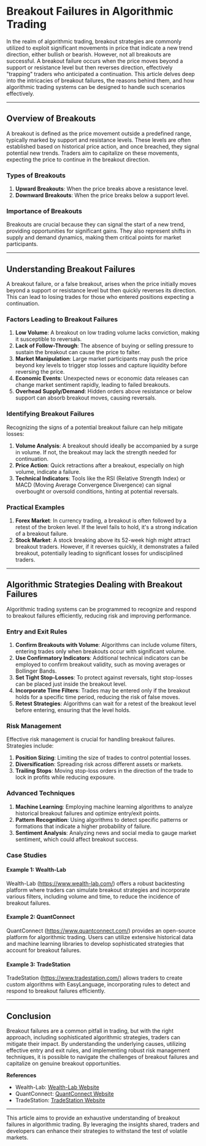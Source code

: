 # Breakout Failures in Algorithmic Trading

In the realm of algorithmic trading, breakout strategies are commonly utilized to exploit significant movements in price that indicate a new trend direction, either bullish or bearish. However, not all breakouts are successful. A breakout failure occurs when the price moves beyond a support or resistance level but then reverses direction, effectively "trapping" traders who anticipated a continuation. This article delves deep into the intricacies of breakout failures, the reasons behind them, and how algorithmic trading systems can be designed to handle such scenarios effectively.

---

## Overview of Breakouts

A breakout is defined as the price movement outside a predefined range, typically marked by support and resistance levels. These levels are often established based on historical price action, and once breached, they signal potential new trends. Traders aim to capitalize on these movements, expecting the price to continue in the breakout direction.

### Types of Breakouts

1. **Upward Breakouts**: When the price breaks above a resistance level.
2. **Downward Breakouts**: When the price breaks below a support level.

### Importance of Breakouts

Breakouts are crucial because they can signal the start of a new trend, providing opportunities for significant gains. They also represent shifts in supply and demand dynamics, making them critical points for market participants.

---

## Understanding Breakout Failures

A breakout failure, or a false breakout, arises when the price initially moves beyond a support or resistance level but then quickly reverses its direction. This can lead to losing trades for those who entered positions expecting a continuation.

### Factors Leading to Breakout Failures

1. **Low Volume**: A breakout on low trading volume lacks conviction, making it susceptible to reversals.
2. **Lack of Follow-Through**: The absence of buying or selling pressure to sustain the breakout can cause the price to falter.
3. **Market Manipulation**: Large market participants may push the price beyond key levels to trigger stop losses and capture liquidity before reversing the price.
4. **Economic Events**: Unexpected news or economic data releases can change market sentiment rapidly, leading to failed breakouts.
5. **Overhead Supply/Demand**: Hidden orders above resistance or below support can absorb breakout moves, causing reversals.

### Identifying Breakout Failures

Recognizing the signs of a potential breakout failure can help mitigate losses:

1. **Volume Analysis**: A breakout should ideally be accompanied by a surge in volume. If not, the breakout may lack the strength needed for continuation.
2. **Price Action**: Quick retractions after a breakout, especially on high volume, indicate a failure.
3. **Technical Indicators**: Tools like the RSI (Relative Strength Index) or MACD (Moving Average Convergence Divergence) can signal overbought or oversold conditions, hinting at potential reversals.

### Practical Examples

1. **Forex Market**: In currency trading, a breakout is often followed by a retest of the broken level. If the level fails to hold, it's a strong indication of a breakout failure.
2. **Stock Market**: A stock breaking above its 52-week high might attract breakout traders. However, if it reverses quickly, it demonstrates a failed breakout, potentially leading to significant losses for undisciplined traders.

---

## Algorithmic Strategies Dealing with Breakout Failures

Algorithmic trading systems can be programmed to recognize and respond to breakout failures efficiently, reducing risk and improving performance.

### Entry and Exit Rules

1. **Confirm Breakouts with Volume**: Algorithms can include volume filters, entering trades only when breakouts occur with significant volume.
2. **Use Confirmatory Indicators**: Additional technical indicators can be employed to confirm breakout validity, such as moving averages or Bollinger Bands.
3. **Set Tight Stop-Losses**: To protect against reversals, tight stop-losses can be placed just inside the breakout level.
4. **Incorporate Time Filters**: Trades may be entered only if the breakout holds for a specific time period, reducing the risk of false moves.
5. **Retest Strategies**: Algorithms can wait for a retest of the breakout level before entering, ensuring that the level holds.

### Risk Management

Effective risk management is crucial for handling breakout failures. Strategies include:

1. **Position Sizing**: Limiting the size of trades to control potential losses.
2. **Diversification**: Spreading risk across different assets or markets.
3. **Trailing Stops**: Moving stop-loss orders in the direction of the trade to lock in profits while reducing exposure.

### Advanced Techniques

1. **Machine Learning**: Employing machine learning algorithms to analyze historical breakout failures and optimize entry/exit points.
2. **Pattern Recognition**: Using algorithms to detect specific patterns or formations that indicate a higher probability of failure.
3. **Sentiment Analysis**: Analyzing news and social media to gauge market sentiment, which could affect breakout success.

### Case Studies

#### Example 1: Wealth-Lab

Wealth-Lab (https://www.wealth-lab.com/) offers a robust backtesting platform where traders can simulate breakout strategies and incorporate various filters, including volume and time, to reduce the incidence of breakout failures.

#### Example 2: QuantConnect

QuantConnect (https://www.quantconnect.com/) provides an open-source platform for algorithmic trading. Users can utilize extensive historical data and machine learning libraries to develop sophisticated strategies that account for breakout failures.

#### Example 3: TradeStation

TradeStation (https://www.tradestation.com/) allows traders to create custom algorithms with EasyLanguage, incorporating rules to detect and respond to breakout failures efficiently.

---

## Conclusion

Breakout failures are a common pitfall in trading, but with the right approach, including sophisticated algorithmic strategies, traders can mitigate their impact. By understanding the underlying causes, utilizing effective entry and exit rules, and implementing robust risk management techniques, it is possible to navigate the challenges of breakout failures and capitalize on genuine breakout opportunities.

**References**

- Wealth-Lab: [Wealth-Lab Website](https://www.wealth-lab.com/)
- QuantConnect: [QuantConnect Website](https://www.quantconnect.com/)
- TradeStation: [TradeStation Website](https://www.tradestation.com/)

---

This article aims to provide an exhaustive understanding of breakout failures in algorithmic trading. By leveraging the insights shared, traders and developers can enhance their strategies to withstand the test of volatile markets.

